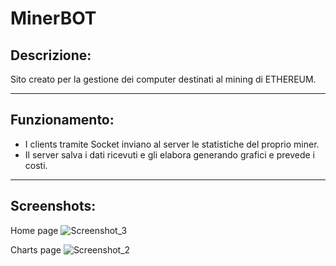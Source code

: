 # MinerBOT

## Descrizione:
 Sito creato per la gestione dei computer destinati al mining di ETHEREUM.

---

## Funzionamento:
 - I clients tramite Socket inviano al server le statistiche del proprio miner.
 - Il server salva i dati ricevuti e gli elabora generando grafici e prevede i costi.

---
## Screenshots:
Home page
![Screenshot_3](https://user-images.githubusercontent.com/35498952/118163413-3bcb5080-b422-11eb-99ca-9f740ee5ee7e.png)

Charts page
![Screenshot_2](https://user-images.githubusercontent.com/35498952/118164117-03784200-b423-11eb-9333-9fc3e8519d37.png)
